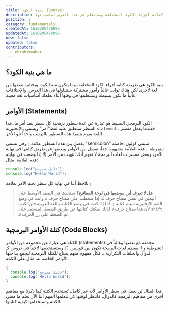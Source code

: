 ```yaml
---
title: بنية الكود (Syntax)
description: بنية الكود هي طريقة كتابة أجزاء الكود المختلفة وسنتعلم في هذا الدرس أساسياتها
position: 2
category: fundamentals
createdAt: 1610205476096
updatedAt: 1610205476096
new: false
updated: false
contributors:
  - ebrahimmaher
---
```


## ما هي بنية الكود؟
بنية الكود هي طريقة كتابة أجزاء الكود المختلفة، وما يتكون منه الكود، ويختلف بعضها من لغة لأخرى لكن هناك ثوابت غالباً وأمور مشتركة سنتناولها في هذا الدرس، واﻹختلافات غالباً ما تكون بسيطة وستتعلمها في وقتها أثناء تعلمك أساسيات لغة معينة.

## اﻷوامر (Statements)
الكود البرمجي البسيط هو عبارة عن عدة سطور برمجية كل سطر ينفذ أمر ما، هذا السطر سنطلق عليه  لفظ"أمر" ويسمى باﻹنجليزية `statement` ، فعندما يعمل مفسر اللغة يقوم بتنفيذ هذه السطور بالترتيب واحداً تلو اﻷخر.

يفصل بين هذه السطور علامة `;` وهي تسمى "semicolon" سيمي كولون، فاصلة منقوطة... هذه العلامة مشهورة جداً، تفصل بين اﻷوامر وبعضها عن طريق كتابتها في نهاية اﻷمر، وبعض مفسرات لغات البرمجة لا تفهم أنك انتهيت من اﻷمر إلا إذا وضعت في نهايته هذه العلامة.
مثال:
```js
console.log("دليل مبرمج");
console.log("Hello World");
```
نلاحظ أننا في نهاية كل سطر نختم اﻷمر بعلامة `;`

> **هل لا تعرف أين موضعها في لوحة المفاتيح؟** ستجدها في الصف اﻷوسط على اليمين في نفس مفتاح حرف `ك`، إذا ضغطت على مفتاح حرف `ك` وانت في وضع اللغة اﻹنجليزية سيتم كتابة `;`، أما إذا كنت في وضع الكتابة باللغة العربية فلن تُكتب ﻷن هذا مفتاح حرف `ك` لذلك يمكنك كتابتها عن طريق الضغط المستمر على  `shift` ثم الضغط على زر الحرف `ك`

## كتلة اﻷوامر البرمجية (Code Blocks)
الكتلة هي عبارة عن مجموعة من اﻷوامر (statements) مجمعة مع بعضها وغالباً في معظم لغات البرمجة تكون بين قوسين `{}` وستستخدمها لاحقاً في دروس كـ if الشرطية و الدوال والحلقات التكرارية... فكل مفهوم منهم يحتاج للكتلة البرمجية ليجمع بداخلها اﻷوامر الخاصة به.
مثال على الكتلة:

```js
{
  console.log("دليل مبرمج");
  console.log("Hello World");
}
```
هذا المثال لن يعمل في سطر اﻷوامر ﻷنه غير كامل، تُستخدم الكتلة كما ذكرنا مع مفاهيم أخرى من مفاهيم البرمجة كالدوال، فانتظر لوقتها كي تتعلمها المهم أننا اﻵن نعلم ما معنى الكتلة واستخدامها كيفية كتابتها.
